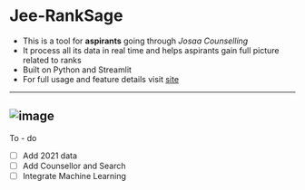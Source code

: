 # Jee-RankSage
* This is a tool for **aspirants** going through _Josaa Counselling_
* It process all its data in real time and helps aspirants gain full picture related to ranks
* Built on Python and Streamlit
* For full usage and feature details visit [site](https://ranksage.streamlit.app)
---
![image](https://github.com/KaiserKadu/Jee-RankSage/assets/89192428/71ae89a6-50ba-4946-9a7d-2ec07febae8d)
---
To - do
- [ ] Add 2021 data
- [ ] Add Counsellor and Search
- [ ] Integrate Machine Learning
